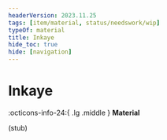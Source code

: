 ```yaml
---
headerVersion: 2023.11.25
tags: [item/material, status/needswork/wip]
typeOf: material
title: Inkaye
hide_toc: true
hide: [navigation]
---
```

# Inkaye
:octicons-info-24:{ .lg .middle } **Material**  

(stub)